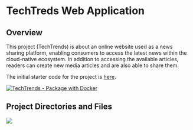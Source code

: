 # TechTreds Web Application

## Overview

This project (TechTrends) is about an online website used as a news sharing platform, enabling consumers to access the latest news within the cloud-native ecosystem. In addition to accessing the available articles, readers can create new media articles and are also able to share them.

The initial starter code for the project is [here](https://github.com/udacity/nd064_course_1/tree/main/project/techtrends).

[![TechTrends - Package with Docker](https://github.com/Ezecc/project-4/actions/workflows/techtrends-dockerhub.yml/badge.svg)](https://github.com/Ezecc/project-4/actions/workflows/techtrends-dockerhub.yml)

## Project Directories and Files

![](screenshots/project_files&26folders.png)
